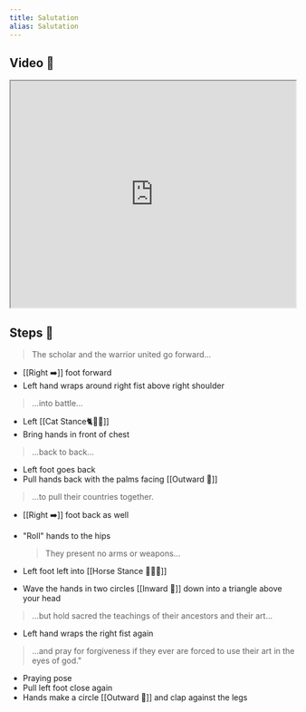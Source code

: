 ```yaml
---
title: Salutation
alias: Salutation
---
```


## Video 🎥

<iframe src="https://www.youtube.com/embed/vlEzft4ztiw" width="100%" height="400"></iframe>

## Steps 👣

> The scholar and the warrior united go forward...

- [[Right ➡️]]
  foot forward
- Left hand wraps around right fist above right shoulder

> ...into battle...

- Left [[Cat Stance🐈🧍‍♂️]]
- Bring hands in front of chest

> ...back to back...

- Left foot goes back
- Pull hands back with the palms facing [[Outward 🔼]]

> ...to pull their countries together.

- [[Right ➡️]]
  foot back as well
- "Roll" hands to the hips

  > They present no arms or weapons...

- Left foot left into [[Horse Stance 🏇🧍‍♂️]]
- Wave the hands in two circles [[Inward 🔽]] down into a triangle above your head

> ...but hold sacred the teachings of their ancestors and their art...

- Left hand wraps the right fist again

> ...and pray for forgiveness if they ever are forced to use their art in the eyes of god."

- Praying pose
- Pull left foot close again
- Hands make a circle [[Outward 🔼]] and clap against the legs
